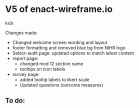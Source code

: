 # V5 of enact-wireframe.io

kick 

Changes made:
- Changed welcome screen wording and layout
- footer formatting and removed blue bg from NIHR logo
- Select-audit page: updated options to match latest content
- report page: 
  - changed mod 12 section name
  - tooltips on icon labels
- survey page:
  - added tooltip labels to likert scale
  - Updated questions (outcome measures)

To do:
- 


